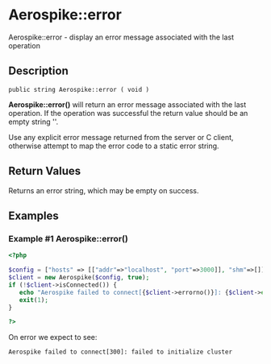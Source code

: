 
# Aerospike::error

Aerospike::error - display an error message associated with the last operation

## Description

```
public string Aerospike::error ( void )
```

**Aerospike::error()** will return an error message associated with the last
operation. If the operation was successful the return value should be an empty
string ''.

Use any explicit error message returned from the server or C client, otherwise
attempt to map the error code to a static error string.

## Return Values

Returns an error string, which may be empty on success.

## Examples

### Example #1 Aerospike::error()

```php
<?php

$config = ["hosts" => [["addr"=>"localhost", "port"=>3000]], "shm"=>[]];
$client = new Aerospike($config, true);
if (!$client->isConnected()) {
   echo "Aerospike failed to connect[{$client->errorno()}]: {$client->error()}\n";
   exit(1);
}

?>
```

On error we expect to see:

```
Aerospike failed to connect[300]: failed to initialize cluster
```

